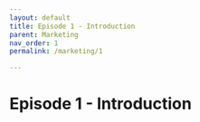 ```yaml
---
layout: default
title: Episode 1 - Introduction
parent: Marketing
nav_order: 1
permalink: /marketing/1

---
```


# Episode 1 - Introduction